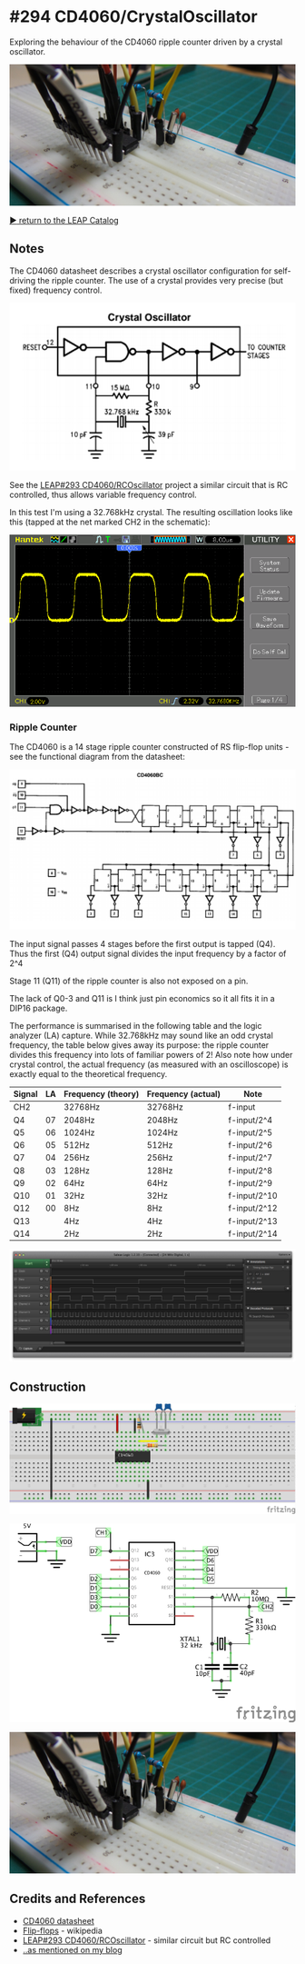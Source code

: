 # #294 CD4060/CrystalOscillator

Exploring the behaviour of the CD4060 ripple counter driven by a crystal oscillator.

![Build](./assets/CrystalOscillator_build.jpg?raw=true)

[:arrow_forward: return to the LEAP Catalog](https://leap.tardate.com)

## Notes


The CD4060 datasheet describes a crystal oscillator configuration for self-driving the ripple counter.
The use of a crystal provides very precise (but fixed) frequency control.

![CD4060_crystal_oscillator](./assets/CD4060_crystal_oscillator.png?raw=true)

See the [LEAP#293 CD4060/RCOscillator](../RCOscillator) project a similar circuit that is RC controlled, thus allows variable frequency control.

In this test I'm using a 32.768kHz crystal. The resulting oscillation looks like this (tapped at the net marked CH2 in the schematic):

![scope-oscillator](./assets/scope-oscillator.gif?raw=true)

### Ripple Counter

The CD4060 is a 14 stage ripple counter constructed of RS flip-flop units - see the functional diagram from the datasheet:

![CD4060_functional](./assets/CD4060_functional.png?raw=true)

The input signal passes 4 stages before the first output is tapped (Q4).
Thus the first (Q4) output signal divides the input frequency by a factor of 2^4

Stage 11 (Q11) of the ripple counter is also not exposed on a pin.

The lack of Q0-3 and Q11 is I think just pin economics so it all fits it in a DIP16 package.

The performance is summarised in the following table and the logic analyzer (LA) capture.
While 32.768kHz may sound like an odd crystal frequency, the table below gives away its purpose:
the ripple counter divides this frequency into lots of familiar powers of 2!
Also note how under crystal control, the actual frequency (as measured with an oscilloscope) is exactly equal to the
theoretical frequency.

| Signal | LA     | Frequency (theory) | Frequency (actual) | Note         |
|--------|--------|--------------------|--------------------|--------------|
| CH2    |        |            32768Hz |            32768Hz | f-input      |
| Q4     | 07     |             2048Hz |             2048Hz | f-input/2^4  |
| Q5     | 06     |             1024Hz |             1024Hz | f-input/2^5  |
| Q6     | 05     |              512Hz |              512Hz | f-input/2^6  |
| Q7     | 04     |              256Hz |              256Hz | f-input/2^7  |
| Q8     | 03     |              128Hz |              128Hz | f-input/2^8  |
| Q9     | 02     |               64Hz |               64Hz | f-input/2^9  |
| Q10    | 01     |               32Hz |               32Hz | f-input/2^10 |
| Q12    | 00     |                8Hz |                8Hz | f-input/2^12 |
| Q13    |        |                4Hz |                4Hz | f-input/2^13 |
| Q14    |        |                2Hz |                2Hz | f-input/2^14 |


![la](./assets/la.png?raw=true)


## Construction

![Breadboard](./assets/CrystalOscillator_bb.jpg?raw=true)

![Schematic](./assets/CrystalOscillator_schematic.jpg?raw=true)

![Build](./assets/CrystalOscillator_build.jpg?raw=true)

## Credits and References
* [CD4060 datasheet](http://www.futurlec.com/4000Series/CD4060.shtml)
* [Flip-flops](http://en.wikipedia.org/wiki/Flip-flop_%28electronics%29) - wikipedia
* [LEAP#293 CD4060/RCOscillator](../RCOscillator) - similar circuit but RC controlled
* [..as mentioned on my blog](https://blog.tardate.com/2017/05/leap294-cd4060-crystal-oscillator.html)
